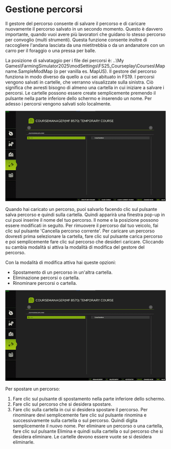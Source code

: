 # Gestione percorsi


Il gestore del percorso consente di salvare il percorso e di caricare nuovamente il percorso salvato in un secondo momento.
Questo è davvero importante, quando vuoi avere più lavoratori che guidano lo stesso percorso per convoglio (multi strumenti).
Questa funzione consente inoltre di raccogliere l'andana lasciata da una mietitrebbia o da un andanatore con un carro per il foraggio o una pressa per balle.

La posizione di salvataggio per i file dei percorsi è: ..\My Games\FarmingSimulator2025\modSettings\FS25_Courseplay\Courses\Mapname.SampleModMap (o per vanilla es. MapUS).
Il gestore del percorso funziona in modo diverso da quello a cui sei abituato in FS19.
I percorsi vengono salvati in cartelle, che verranno visualizzate sulla sinistra. Ciò significa che avresti bisogno di almeno una cartella in cui iniziare a salvare i percorsi.
Le cartelle possono essere create semplicemente premendo il pulsante nella parte inferiore dello schermo e inserendo un nome.
Per adesso i percorsi vengono salvati solo localmente.


![Image](/translation_data/managerbasehelp_0_0_765_430.png)


Quando hai caricato un percorso, puoi salvarlo facendo clic sul pulsante salva percorso e quindi sulla cartella. Quindi apparirà una finestra pop-up in cui puoi inserire il nome del tuo percorso.
Il nome e la posizione possono essere modificati in seguito.
Per rimuovere il percorso dal tuo veicolo, fai clic sul pulsante 'Cancella percorso corrente'.
Per caricare un percorso dovresti prima selezionare la cartella, fare clic sul pulsante carica percorso e poi semplicemente fare clic sul percorso che desideri caricare.
Cliccando su cambia modalità si attiva la modalità di modifica del gestore del percorso.



Con la modalità di modifica attiva hai queste opzioni:
- Spostamento di un percorso in un'altra cartella.
- Eliminazione percorsi o cartella.
- Rinominare percorsi o cartella.


![Image](/translation_data/manageredithelp_0_0_765_430.png)


Per spostare un percorso:
   1) Fare clic sul pulsante di spostamento nella parte inferiore dello schermo.
   2) Fare clic sul percorso che si desidera spostare.
   3) Fare clic sulla cartella in cui si desidera spostare il percorso.
Per rinominare devi semplicemente fare clic sul pulsante rinomina e successivamente sulla cartella o sul percorso. Quindi digita semplicemente il nuovo nome.
Per eliminare un percorso o una cartella, fare clic sul pulsante Elimina e quindi sulla cartella o sul percorso che si desidera eliminare.
Le cartelle devono essere vuote se si desidera eliminarle.


